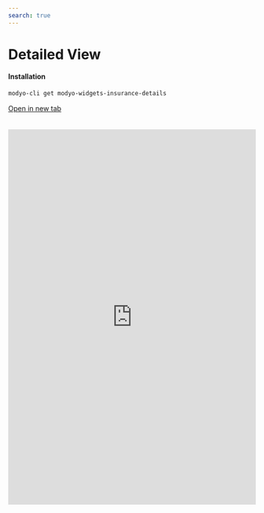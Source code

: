 ```yaml
---
search: true
---
```


# Detailed View <Badge text="Beta" type="warn"/> 

#### Installation

```bash
modyo-cli get modyo-widgets-insurance-details
```

[Open in new tab](https://widgets.modyo.com/insurance/retail/detailed-view)

 <iframe id="widgetFrame" src="https://widgets.modyo.com/seguros/personas/vista-detallada" width="100%" frameBorder="0"  style="min-height:762px;overflow:auto;margin-top:20px;"/> 

| Feature | Description |
| — |
